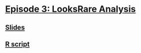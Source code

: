 # [Episode 3: LooksRare Analysis](https://www.youtube.com/watch?v=1IO1ntgcUc8)

## [Slides](https://docs.google.com/presentation/d/1j8w-rVwnTxLpddrDYwkmZfDe-cYlnW2mRmK_S7NQnX8/edit?usp=sharing)

## [R script](https://github.com/ries9112/BusinessAnalyticsOnTheBlockchain/blob/main/Episode3/looksrare_charts.R)
